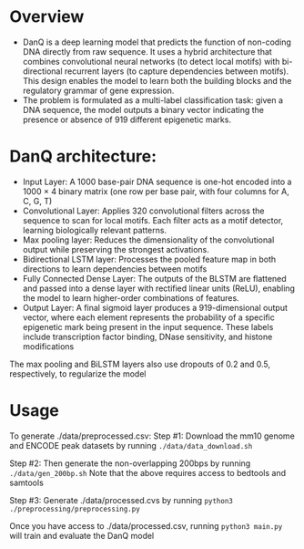 # Overview 
- DanQ is a deep learning model that predicts the function of non-coding DNA directly from raw sequence. It uses a hybrid architecture that combines convolutional neural networks (to detect local motifs) with bi-directional recurrent layers (to capture dependencies between motifs). This design enables the model to learn both the building blocks and the regulatory grammar of gene expression.
- The problem is formulated as a multi-label classification task: given a DNA sequence, the model outputs a binary vector indicating the presence or absence of 919 different epigenetic marks.

# DanQ architecture:
- Input Layer: A 1000 base-pair DNA sequence is one-hot encoded into a 1000 × 4 binary matrix (one row per base pair, with four columns for A, C, G, T)
- Convolutional Layer: Applies 320 convolutional filters across the sequence to scan for local motifs. Each filter acts as a motif detector, learning biologically relevant patterns.
- Max pooling layer: Reduces the dimensionality of the convolutional output while preserving the strongest activations.
- Bidirectional LSTM layer: Processes the pooled feature map in both directions to learn dependencies between motifs
- Fully Connected Dense Layer: The outputs of the BLSTM are flattened and passed into a dense layer with rectified linear units (ReLU), enabling the model to learn higher-order combinations of features.
- Output Layer: A final sigmoid layer produces a 919-dimensional output vector, where each element represents the probability of a specific epigenetic mark being present in the input sequence. These labels include transcription factor binding, DNase sensitivity, and histone modifications
		
The max pooling and BiLSTM layers also use dropouts of 0.2 and 0.5,
respectively, to regularize the model

# Usage 
To generate ./data/preprocessed.csv: 
Step #1: Download the mm10 genome and ENCODE peak datasets by running 
```./data/data_download.sh```

Step #2: Then generate the non-overlapping 200bps by running 
```./data/gen_200bp.sh``` 
Note that the above requires access to bedtools and samtools

Step #3: Generate ./data/processed.cvs by running
```python3 ./preprocessing/preprocessing.py``` 

Once you have access to ./data/processed.csv, running 
```python3 main.py```
will train and evaluate the DanQ model 
